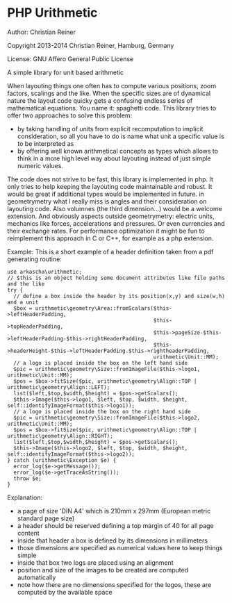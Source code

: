 PHP Urithmetic
==============

Author: Christian Reiner

Copyright 2013-2014 Christian Reiner, Hamburg, Germany

License: GNU Affero General Public License

A simple library for unit based arithmetic

When layouting things one often has to compute various positions, zoom factors, scalings and the like. When the specific sizes are of dynamical nature the layout code quicky gets a confusing endless series of mathematical equations. You name it: spaghetti code.
This library tries to offer two approaches to solve this problem:
* by taking handling of units from explicit recomputation to implicit consideration, so all you have to do is name what unit a specific value is to be interpreted as
* by offering well known arithmetical concepts as types which allows to think in a more high level way about layouting instead of just simple numeric values.

The code does not strive to be fast, this library is implemented in php. It only tries to help keeping the layouting code maintainable and robust.
It would be great if additional types would be implemented in future. in geometrymetry what I really miss is angles and their consideration on layouting code. Also volumnes (the third dimension...) would be a welcome extension. And obviously aspects outside geometrymetry: electric units, mechanics like forces, accelerations and pressures. Or even currencies and their exchange rates.
For performance optimization it might be fun to reimplement this approach in C or C++, for example as a php extension.

Example:
This is a short example of a header definition taken from a pdf generating routine:

    use arkascha\urithmetic;
    // $this is an object holding some document attributes like file paths and the like
    try {
      // define a box inside the header by its position(x,y) and size(w,h) and a unit
      $box = urithmetic\geometry\Area::fromScalars($this->leftHeaderPadding,
                                                   $this->topHeaderPadding,
                                                   $this->pageSize-$this->leftHeaderPadding-$this->rightHeaderPadding,
                                                   $this->headerHeight-$this->leftHeaderPadding.$this->rightheaderPadding,
                                                   urithmetic\Unit::MM);
      // a logo is placed inside the box on the left hand side
      $pic = urithmetic\geometry\Size::fromImageFile($this->logo1, urithmetic\Unit::MM);
      $pos = $box->fitSize($pic, urithmetic\geometry\Align::TOP | urithmetic\geometry\Align::LEFT);
      list($left,$top,$width,$height) = $pos->getScalars();
      $this->Image($this->logo1, $left, $top, $width, $height, self::identifyImageFormat($this->logo1));
      // a logo is placed inside the box on the right hand side
      $pic = urithmetic\geometry\Size::fromImageFile($this->logo2, urithmetic\Unit::MM);
      $pos = $box->fitSize($pic, urithmetic\geometry\Align::TOP | urithmetic\geometry\Align::RIGHT);
      list($left,$top,$width,$height) = $pos->getScalars();
      $this->Image($this->logo2, $left, $top, $width, $height, self::identifyImageFormat($this->logo2));
    } catch (urithmetic\Exception $e) {
      error_log($e->getMessage());
      error_log($e->getTraceAsString());
      throw $e;
    }

Explanation:
- a page of size 'DIN A4' which is 210mm x 297mm (European metric standard page size)
- a header should be reserved defining a top margin of 40 for all page content
- inside that header a box is defined by its dimensions in millimeters
- those dimensions are specified as numerical values here to keep things simple
- inside that box two logs are placed using an alignment
- position and size of the images to be created are computed automatically
- note how there are no dimensions specified for the logos, these are computed by the available space
